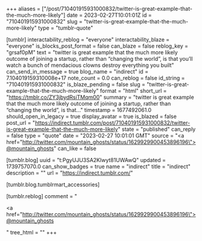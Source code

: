 +++
aliases = ["/post/710401915931000832/twitter-is-great-example-that-the-much-more-likely"]
date = 2023-02-27T10:01:01Z
id = "710401915931000832"
slug = "twitter-is-great-example-that-the-much-more-likely"
type = "tumblr-quote"

[tumblr]
interactability_reblog = "everyone"
interactability_blaze = "everyone"
is_blocks_post_format = false
can_blaze = false
reblog_key = "grsaf0pM"
text = "twitter is great example that the much more likely outcome of joining a startup, rather than &ldquo;changing the world&rdquo;, is that you&rsquo;ll watch a bunch of mendacious clowns destroy everything you built"
can_send_in_message = true
blog_name = "indirect"
id = 7.104019159310008e+17
note_count = 0.0
can_reblog = false
id_string = "710401915931000832"
is_blaze_pending = false
slug = "twitter-is-great-example-that-the-much-more-likely"
format = "html"
short_url = "https://tmblr.co/ZY3jbydRsiTMqm00"
summary = "twitter is great example that the much more likely outcome of joining a startup, rather than “changing the world”, is that..."
timestamp = 1677492061.0
should_open_in_legacy = true
display_avatar = true
is_blazed = false
post_url = "https://indirect.tumblr.com/post/710401915931000832/twitter-is-great-example-that-the-much-more-likely"
state = "published"
can_reply = false
type = "quote"
date = "2023-02-27 10:01:01 GMT"
source = "<a href=\"http://twitter.com/mountain_ghosts/status/1629929900453896196\">@mountain_ghosts</a>"
can_like = false

[tumblr.blog]
uuid = "t:PgyUJU3SA2Klwyt81UWAwQ"
updated = 1739757070.0
can_show_badges = true
name = "indirect"
title = "indirect"
description = ""
url = "https://indirect.tumblr.com/"

[tumblr.blog.tumblrmart_accessories]

[tumblr.reblog]
comment = "<p><a href=\"http://twitter.com/mountain_ghosts/status/1629929900453896196\">@mountain_ghosts</a></p>"
tree_html = ""
+++
